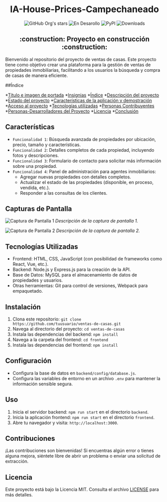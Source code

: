 <h1 align="center"> IA-House-Prices-Campechaneado </h1> 

<div align="center">
  
![GitHub Org's stars](https://img.shields.io/github/stars/camilafernanda?style=social)
![En Desarollo](https://img.shields.io/badge/STATUS-EN%20DESAROLLO-green)
![PyPI](https://img.shields.io/pypi/v/customtkinter)
![Downloads](https://static.pepy.tech/personalized-badge/customtkinter?period=total&units=international_system&left_color=grey&right_color=green&left_text=downloads)

</div>

<h2 align="center">
:construction: Proyecto en construcción :construction:
</h2>

Bienvenido al repositorio del proyecto de ventas de casas. Este proyecto tiene como objetivo crear una plataforma para la gestión de ventas de propiedades inmobiliarias, facilitando a los usuarios la búsqueda y compra de casas de manera eficiente.


##Índice

*[Título e imagen de portada](#Título-e-imagen-de-portada)
*[Insignias](#insignias)
*[Índice](#índice)
*[Descripción del proyecto](#descripción-del-proyecto)
*[Estado del proyecto](#Estado-del-proyecto)
*[Características de la aplicación y demostración](#Características-de-la-aplicación-y-demostración)
*[Acceso al proyecto](#acceso-proyecto)
*[Tecnologías utilizadas](#tecnologías-utilizadas)
*[Personas Contribuyentes](#personas-contribuyentes)
*[Personas-Desarrolladores del Proyecto](#personas-desarrolladores)
*[Licencia](#licencia)
*[Conclusión](#conclusión)


## Características

- `Funcionalidad 1`: Búsqueda avanzada de propiedades por ubicación, precio, tamaño y características.
- `Funcionalidad 2`: Detalles completos de cada propiedad, incluyendo fotos y descripciones.
- `Funcionalidad 3`: Formulario de contacto para solicitar más información sobre una propiedad.
- `Funcionalidad 4`: Panel de administración para agentes inmobiliarios:
  - Agregar nuevas propiedades con detalles completos.
  - Actualizar el estado de las propiedades (disponible, en proceso, vendida, etc.).
  - Responder a las consultas de los clientes.

## Capturas de Pantalla

![Captura de Pantalla 1](screenshots/screenshot1.png)
*Descripción de la captura de pantalla 1.*

![Captura de Pantalla 2](screenshots/screenshot2.png)
*Descripción de la captura de pantalla 2.*

## Tecnologías Utilizadas

- Frontend: HTML, CSS, JavaScript (con posibilidad de frameworks como React, Vue, etc.).
- Backend: Node.js y Express.js para la creación de la API.
- Base de Datos: MySQL para el almacenamiento de datos de propiedades y usuarios.
- Otras herramientas: Git para control de versiones, Webpack para empaquetado.

## Instalación

1. Clona este repositorio: `git clone https://github.com/tuusuario/ventas-de-casas.git`
2. Navega al directorio del proyecto: `cd ventas-de-casas`
3. Instala las dependencias del backend: `npm install`
4. Navega a la carpeta del frontend: `cd frontend`
5. Instala las dependencias del frontend: `npm install`

## Configuración

- Configura la base de datos en `backend/config/database.js`.
- Configura las variables de entorno en un archivo `.env` para mantener la información sensible segura.

## Uso

1. Inicia el servidor backend: `npm run start` en el directorio `backend`.
2. Inicia la aplicación frontend: `npm run start` en el directorio `frontend`.
3. Abre tu navegador y visita: `http://localhost:3000`.

## Contribuciones

¡Las contribuciones son bienvenidas! Si encuentras algún error o tienes alguna mejora, siéntete libre de abrir un problema o enviar una solicitud de extracción.

## Licencia

Este proyecto está bajo la Licencia MIT. Consulta el archivo [LICENSE](LICENSE) para más detalles.

